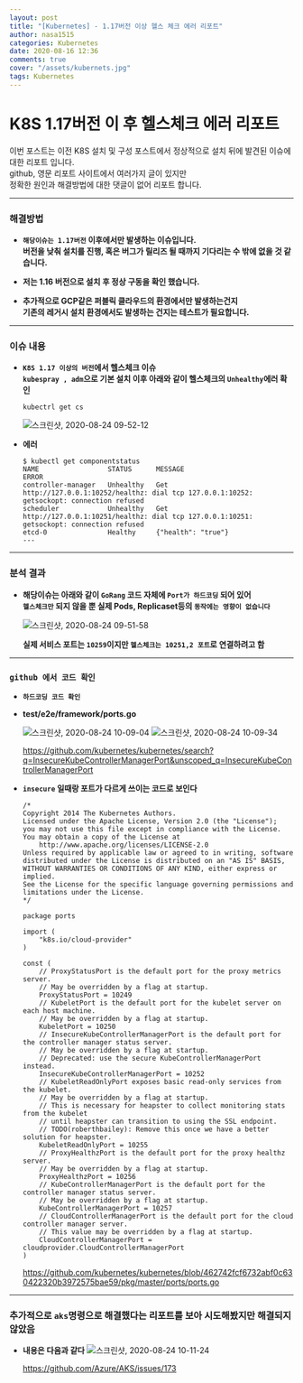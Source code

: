 ```yaml
---
layout: post
title: "[Kubernetes] - 1.17버전 이상 헬스 체크 에러 리포트"
author: nasa1515
categories: Kubernetes
date: 2020-08-16 12:36
comments: true
cover: "/assets/kubernets.jpg"
tags: Kubernetes
---
```




# K8S 1.17버전 이 후 헬스체크 에러 리포트


이번 포스트는 이전 K8S 설치 및 구성 포스트에서 정상적으로 설치 뒤에 발견된 이슈에 대한 리포트 입니다.  
github, 영문 리포트 사이트에서 여러가지 글이 있지만  
정확한 원인과 해결방법에 대한 댓글이 없어 리포트 합니다.

---

### **해결방법**

* **``해당이슈는 1.17버전`` 이후에서만 발생하는 이슈입니다.**  
    **버전을 낮춰 설치를 진행, 혹은 버그가 릴리즈 될 때까지 기다리는 수 밖에 없을 것 같습니다.**  

* **저는 1.16 버전으로 설치 후 정상 구동을 확인 했습니다.**

* **추가적으로 GCP같은 퍼블릭 클라우드의 환경에서만 발생하는건지  
기존의 레거시 설치 환경에서도 발생하는 건지는 테스트가 필요합니다.**

---

### **이슈 내용**


* **``K8S 1.17 이상의 버전``에서 헬스체크 이슈**  
    **``kubespray , adm``으로 기본 설치 이후 아래와 같이 헬스체크의 ``Unhealthy``에러 확인**

    ```
    kubectrl get cs
    ```

    ![스크린샷, 2020-08-24 09-52-12](https://user-images.githubusercontent.com/69498804/90993355-88020680-e5ef-11ea-8b59-6102415fec3f.png)


* **에러**

    ```
    $ kubectl get componentstatus
    NAME                 STATUS      MESSAGE                                                                                        ERROR
    controller-manager   Unhealthy   Get http://127.0.0.1:10252/healthz: dial tcp 127.0.0.1:10252: getsockopt: connection refused
    scheduler            Unhealthy   Get http://127.0.0.1:10251/healthz: dial tcp 127.0.0.1:10251: getsockopt: connection refused
    etcd-0               Healthy     {"health": "true"}
    ---
    ```

---

### **분석 결과**  

* **해당이슈는 아래와 같이 ``GoRang`` 코드 자체에 ``Port가 하드코딩`` 되어 있어   
``헬스체크만`` 되지 않을 뿐 실제 Pods, Replicaset등의 ``동작에는 영향이 없습니다``**  

    ![스크린샷, 2020-08-24 09-51-58](https://user-images.githubusercontent.com/69498804/90993350-859fac80-e5ef-11ea-9bf9-8d42a5cb7978.png)  

    **실제 서비스 포트는 ``10259``이지만 ``헬스체크는 10251,2 포트``로 연결하려고 함**

---

### **``github 에서 코드 확인``**  


* **``하드코딩 코드 확인``**

* **test/e2e/framework/ports.go**  

    ![스크린샷, 2020-08-24 10-09-04](https://user-images.githubusercontent.com/69498804/90993931-da442700-e5f1-11ea-9804-ddc3bf45a233.png)
    ![스크린샷, 2020-08-24 10-09-34](https://user-images.githubusercontent.com/69498804/90993943-eaf49d00-e5f1-11ea-870f-16e0652ab6a9.png)


    https://github.com/kubernetes/kubernetes/search?q=InsecureKubeControllerManagerPort&unscoped_q=InsecureKubeControllerManagerPort


* **``insecure`` 일때랑 포트가 다르게 쓰이는 코드로 보인다**
    

    ```
    /*
    Copyright 2014 The Kubernetes Authors.
    Licensed under the Apache License, Version 2.0 (the "License");
    you may not use this file except in compliance with the License.
    You may obtain a copy of the License at
        http://www.apache.org/licenses/LICENSE-2.0
    Unless required by applicable law or agreed to in writing, software
    distributed under the License is distributed on an "AS IS" BASIS,
    WITHOUT WARRANTIES OR CONDITIONS OF ANY KIND, either express or implied.
    See the License for the specific language governing permissions and
    limitations under the License.
    */

    package ports

    import (
        "k8s.io/cloud-provider"
    )

    const (
        // ProxyStatusPort is the default port for the proxy metrics server.
        // May be overridden by a flag at startup.
        ProxyStatusPort = 10249
        // KubeletPort is the default port for the kubelet server on each host machine.
        // May be overridden by a flag at startup.
        KubeletPort = 10250
        // InsecureKubeControllerManagerPort is the default port for the controller manager status server.
        // May be overridden by a flag at startup.
        // Deprecated: use the secure KubeControllerManagerPort instead.
        InsecureKubeControllerManagerPort = 10252
        // KubeletReadOnlyPort exposes basic read-only services from the kubelet.
        // May be overridden by a flag at startup.
        // This is necessary for heapster to collect monitoring stats from the kubelet
        // until heapster can transition to using the SSL endpoint.
        // TODO(roberthbailey): Remove this once we have a better solution for heapster.
        KubeletReadOnlyPort = 10255
        // ProxyHealthzPort is the default port for the proxy healthz server.
        // May be overridden by a flag at startup.
        ProxyHealthzPort = 10256
        // KubeControllerManagerPort is the default port for the controller manager status server.
        // May be overridden by a flag at startup.
        KubeControllerManagerPort = 10257
        // CloudControllerManagerPort is the default port for the cloud controller manager server.
        // This value may be overridden by a flag at startup.
        CloudControllerManagerPort = cloudprovider.CloudControllerManagerPort
    )

    ```
    https://github.com/kubernetes/kubernetes/blob/462742fcf6732abf0c630422320b3972575bae59/pkg/master/ports/ports.go

----

### **추가적으로 ``aks``명령으로 해결했다는 리포트를 보아 시도해봤지만 해결되지 않았음**


* **내용은 다음과 같다**
![스크린샷, 2020-08-24 10-11-24](https://user-images.githubusercontent.com/69498804/90994011-2becb180-e5f2-11ea-9e7e-169a7a3cef4a.png)


    https://github.com/Azure/AKS/issues/173